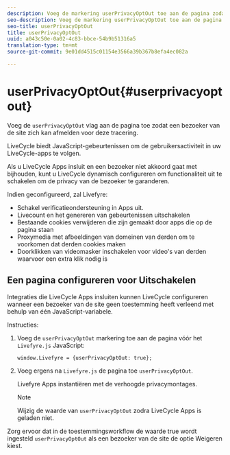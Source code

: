 ```yaml
---
description: Voeg de markering userPrivacyOptOut toe aan de pagina zodat een sitebezoeker zich kan afmelden voor deze tracering.
seo-description: Voeg de markering userPrivacyOptOut toe aan de pagina zodat een sitebezoeker zich kan afmelden voor deze tracering.
seo-title: userPrivacyOptOut
title: userPrivacyOptOut
uuid: a043c50e-0a02-4c83-bbce-54b9b51316a5
translation-type: tm+mt
source-git-commit: 9e01dd4515c01154e3566a39b367b8efa4ec082a

---
```



# userPrivacyOptOut{#userprivacyoptout}

Voeg de `userPrivacyOptOut` vlag aan de pagina toe zodat een bezoeker van de site zich kan afmelden voor deze tracering.

LiveCycle biedt JavaScript-gebeurtenissen om de gebruikersactiviteit in uw LiveCycle-apps te volgen.

Als u LiveCycle Apps insluit en een bezoeker niet akkoord gaat met bijhouden, kunt u LiveCycle dynamisch configureren om functionaliteit uit te schakelen om de privacy van de bezoeker te garanderen.

Indien geconfigureerd, zal Livefyre:

* Schakel verificatieondersteuning in Apps uit.
* Livecount en het genereren van gebeurtenissen uitschakelen
* Bestaande cookies verwijderen die zijn gemaakt door apps die op de pagina staan
* Proxymedia met afbeeldingen van domeinen van derden om te voorkomen dat derden cookies maken
* Doorklikken van videomasker inschakelen voor video&#39;s van derden waarvoor een extra klik nodig is

## Een pagina configureren voor Uitschakelen

Integraties die LiveCycle Apps insluiten kunnen LiveCycle configureren wanneer een bezoeker van de site geen toestemming heeft verleend met behulp van één JavaScript-variabele.

Instructies:

1. Voeg de `userPrivacyOptOut` markering toe aan de pagina vóór het `Livefyre.js` JavaScript:

   ```
   window.Livefyre = {userPrivacyOptOut: true};
   ```

1. Voeg ergens na `Livefyre.js` de pagina toe `userPrivacyOptOut`.

   Livefyre Apps instantiëren met de verhoogde privacymontages.

   >[!NOTE]
   >
   >Wijzig de waarde van `userPrivacyOptOut` zodra LiveCycle Apps is geladen niet.

Zorg ervoor dat in de toestemmingsworkflow de waarde true wordt ingesteld `userPrivacyOptOut` als een bezoeker van de site de optie Weigeren kiest.
